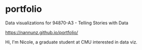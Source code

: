 # portfolio
Data visualizations for 94870-A3 - Telling Stories with Data

https://nannunz.github.io/portfolio/

Hi, I'm Nicole, a graduate student at CMU interested in data viz.
